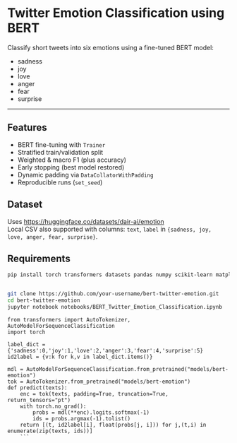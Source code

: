 # Twitter Emotion Classification using BERT

Classify short tweets into six emotions using a fine-tuned BERT model:

- sadness  
- joy  
- love  
- anger  
- fear  
- surprise

---

## Features
- BERT fine-tuning with `Trainer`
- Stratified train/validation split
- Weighted & macro F1 (plus accuracy)
- Early stopping (best model restored)
- Dynamic padding via `DataCollatorWithPadding`
- Reproducible runs (`set_seed`)

## Dataset
Uses https://huggingface.co/datasets/dair-ai/emotion  
Local CSV also supported with columns: `text`, `label` in `{sadness, joy, love, anger, fear, surprise}`.

## Requirements
```bash
pip install torch transformers datasets pandas numpy scikit-learn matplotlib


git clone https://github.com/your-username/bert-twitter-emotion.git
cd bert-twitter-emotion
jupyter notebook notebooks/BERT_Twitter_Emotion_Classification.ipynb

```
```
from transformers import AutoTokenizer, AutoModelForSequenceClassification
import torch

label_dict = {'sadness':0,'joy':1,'love':2,'anger':3,'fear':4,'surprise':5}
id2label = {v:k for k,v in label_dict.items()}

mdl = AutoModelForSequenceClassification.from_pretrained("models/bert-emotion")
tok = AutoTokenizer.from_pretrained("models/bert-emotion")
def predict(texts):
    enc = tok(texts, padding=True, truncation=True, return_tensors="pt")
    with torch.no_grad():
        probs = mdl(**enc).logits.softmax(-1)
        ids = probs.argmax(-1).tolist()
    return [(t, id2label[i], float(probs[j, i])) for j,(t,i) in enumerate(zip(texts, ids))]
    ```

